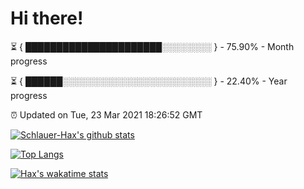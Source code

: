 # Hi there!

⏳ { ██████████████████████░░░░░░░░ } - 75.90% - Month progress

⏳ { ██████░░░░░░░░░░░░░░░░░░░░░░░░ } - 22.40% - Year progress

⏰ Updated on Tue, 23 Mar 2021 18:26:52 GMT


[![Schlauer-Hax's github stats](https://github-readme-stats.vercel.app/api?username=Schlauer-Hax&show_icons=true&theme=dark&count_private=true)](https://github.com/Schlauer-Hax)


[![Top Langs](https://github-readme-stats.vercel.app/api/top-langs/?username=Schlauer-Hax&layout=compact&theme=dark)](https://github.com/Schlauer-Hax?tab=repositories)


[![Hax's wakatime stats](https://github-readme-stats.vercel.app/api/wakatime?username=Hax&theme=dark)](https://wakatime.com/@Hax)

